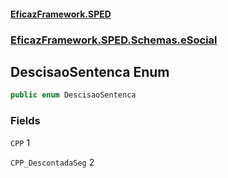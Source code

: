 #### [EficazFramework.SPED](EficazFrameworkSPED.md 'EficazFramework SPED')
### [EficazFramework.SPED.Schemas.eSocial](EficazFramework.SPED.Schemas.eSocial.md 'EficazFramework.SPED.Schemas.eSocial')

## DescisaoSentenca Enum

```csharp
public enum DescisaoSentenca
```
### Fields

<a name='EficazFramework.SPED.Schemas.eSocial.DescisaoSentenca.CPP'></a>

`CPP` 1

<a name='EficazFramework.SPED.Schemas.eSocial.DescisaoSentenca.CPP_DescontadaSeg'></a>

`CPP_DescontadaSeg` 2